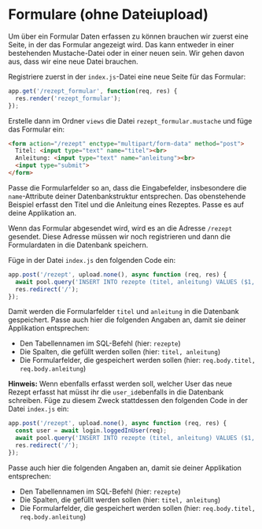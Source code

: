 # Formulare (ohne Dateiupload)

Um über ein Formular Daten erfassen zu können brauchen wir zuerst eine Seite, in der das Formular angezeigt wird. Das kann entweder in einer bestehenden Mustache-Datei oder in einer neuen sein.
Wir gehen davon aus, dass wir eine neue Datei brauchen.

Registriere zuerst in der `index.js`-Datei eine neue Seite für das Formular:

```js
app.get('/rezept_formular', function(req, res) {
  res.render('rezept_formular');
});
```

Erstelle dann im Ordner `views` die Datei `rezept_formular.mustache` und füge das Formular ein:

```html
<form action="/rezept" enctype="multipart/form-data" method="post">
  Titel: <input type="text" name="titel"><br>
  Anleitung: <input type="text" name="anleitung"><br>
  <input type="submit">
</form>
```

Passe die Formularfelder so an, dass die Eingabefelder, insbesondere die `name`-Attribute deiner Datenbankstruktur entsprechen. Das obenstehende Beispiel erfasst den Titel und die Anleitung eines Rezeptes. Passe es auf deine Applikation an.

Wenn das Formular abgesendet wird, wird es an die Adresse `/rezept` gesendet. Diese Adresse müssen wir noch registrieren und dann die Formulardaten in die Datenbank speichern.

Füge in der Datei `index.js` den folgenden Code ein:

```js
app.post('/rezept', upload.none(), async function (req, res) {
  await pool.query('INSERT INTO rezepte (titel, anleitung) VALUES ($1, $2)', [req.body.titel, req.body.anleitung]);
  res.redirect('/');
});
```

Damit werden die Formularfelder `titel` und `anleitung` in die Datenbank gespeichert. Passe auch hier die folgenden Angaben an, damit sie deiner Applikation entsprechen:

* Den Tabellennamen im SQL-Befehl (hier: `rezepte`)
* Die Spalten, die gefüllt werden sollen (hier: `titel, anleitung`)
* Die Formularfelder, die gespeichert werden sollen (hier: `req.body.titel, req.body.anleitung`)

**Hinweis:** Wenn ebenfalls erfasst werden soll, welcher User das neue Rezept erfasst hat müsst ihr die `user_id`ebenfalls in die Datenbank schreiben. Füge zu diesem Zweck stattdessen den folgenden Code in der Datei `index.js` ein: 

```js
app.post('/rezept', upload.none(), async function (req, res) {
  const user = await login.loggedInUser(req);
  await pool.query('INSERT INTO rezepte (titel, anleitung) VALUES ($1, $2, $3)', [req.body.titel, req.body.anleitung, user.id]);
  res.redirect('/');
});
```
Passe auch hier die folgenden Angaben an, damit sie deiner Applikation entsprechen:

* Den Tabellennamen im SQL-Befehl (hier: `rezepte`)
* Die Spalten, die gefüllt werden sollen (hier: `titel, anleitung`)
* Die Formularfelder, die gespeichert werden sollen (hier: `req.body.titel, req.body.anleitung`)

